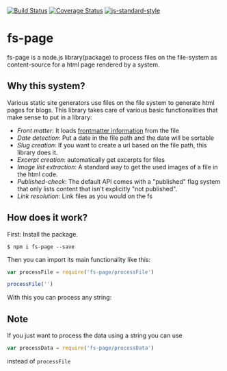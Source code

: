 [![Build Status](https://travis-ci.org/martinheidegger/fs-page.svg?branch=master)](https://travis-ci.org/martinheidegger/fs-page)
[![Coverage Status](https://coveralls.io/repos/github/martinheidegger/fs-page/badge.svg?branch=master)](https://coveralls.io/github/martinheidegger/fs-page?branch=master)
[![js-standard-style](https://img.shields.io/badge/code%20style-standard-brightgreen.svg)](http://standardjs.com/)

# fs-page

fs-page is a node.js library(package) to process files on the file-system as content-source for a html page rendered by a system.

## Why this system?

Various static site generators use files on the file system to generate html pages for blogs. This library takes care of various basic functionalities that make sense to put in a library:

- *Front matter*: It loads [frontmatter information](http://jekyllrb.com/docs/frontmatter/) from the file
- *Date detection*: Put a date in the file path and the date will be sortable
- *Slug creation*: If you want to create a url based on the file path, this library does it.
- *Excerpt creation*: automatically get excerpts for files
- *Image list extraction*: A standard way to get the used images of a file in the html code.
- *Published-check*: The default API comes with a "published" flag system that
only lists content that isn't explicitly "not published".
- *Link resolution*: Link files as you would on the fs 

## How does it work?

First: Install the package.

```
$ npm i fs-page --save
```

Then you can import its main functionality like this:

```JavaScript
var processFile = require('fs-page/processFile')

processFile('')
```

With this you can process any string:

## Note

If you just want to process the data using a string you can use

```JavaScript
var processData = require('fs-page/processData')
```

instead of `processFile`